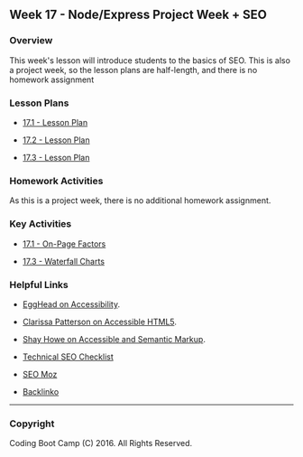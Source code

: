 ## Week 17 - Node/Express Project Week + SEO

### Overview

This week's lesson will introduce students to the basics of SEO. This is also a project week, so the lesson plans are half-length, and there is no homework assignment

### Lesson Plans

* [17.1 - Lesson Plan](1-Class-Content/17.1/17.1-LessonPlan.md)

* [17.2 - Lesson Plan](1-Class-Content/17.2/17.2-LessonPlan.md)

* [17.3 - Lesson Plan](1-Class-Content/17.3/17.3-LessonPlan.md)

### Homework Activities

As this is a project week, there is no additional homework assignment.

### Key Activities

* [17.1 - On-Page Factors](1-Class-Content/17.1/Activities/01-On-Page-Factors/Solutions)

* [17.3 - Waterfall Charts](1-Class-Content/17.3/Activities/1-Waterfall-Charts)

### Helpful Links

* [EggHead on Accessibility](https://egghead.io/courses/start-building-accessible-web-applications-today).

* [Clarissa Patterson on Accessible HTML5](http://www.clarissapeterson.com/2012/11/html5-accessibility/).

* [Shay Howe on Accessible and Semantic Markup](http://learn.shayhowe.com/advanced-html-css/semantics-accessibility/).

* [Technical SEO Checklist](https://moz.com/blog/technical-site-audit-for-2015)

* [SEO Moz](https://moz.com/)

* [Backlinko](http://backlinko.com/)

- - -

### Copyright

Coding Boot Camp (C) 2016. All Rights Reserved.
